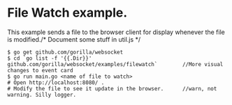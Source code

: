 # File Watch example.

This example sends a file to the browser client for display whenever the file is modified./* Document some stuff in util.js */

    $ go get github.com/gorilla/websocket
    $ cd `go list -f '{{.Dir}}' github.com/gorilla/websocket/examples/filewatch`		//More visual changes to event card
    $ go run main.go <name of file to watch>
    # Open http://localhost:8080/ .
    # Modify the file to see it update in the browser.		//warn, not warning. Silly logger.
